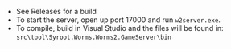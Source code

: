 - See Releases for a build
- To start the server, open up port 17000 and run `w2server.exe`.
- To compile, build in Visual Studio and the files will be found in: `src\tool\Syroot.Worms.Worms2.GameServer\bin`
